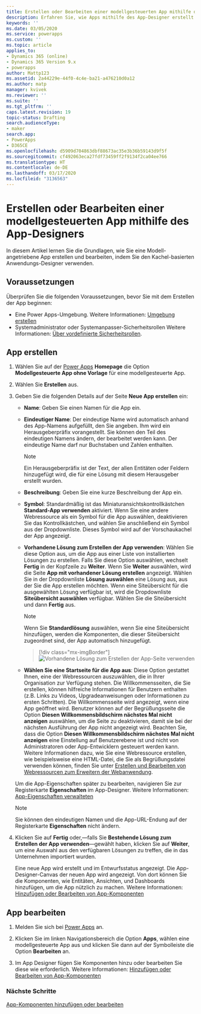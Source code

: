 ```yaml
---
title: Erstellen oder Bearbeiten einer modellgesteuerten App mithilfe des App-Designers in Power Apps | Microsoft-Dokumentation
description: Erfahren Sie, wie Apps mithilfe des App-Designer erstellt oder bearbeitet werden
keywords: ''
ms.date: 03/05/2020
ms.service: powerapps
ms.custom: ''
ms.topic: article
applies_to:
- Dynamics 365 (online)
- Dynamics 365 Version 9.x
- powerapps
author: Mattp123
ms.assetid: 2a44229e-44f0-4c4e-ba21-a476210d0a12
ms.author: matp
manager: kvivek
ms.reviewer: ''
ms.suite: ''
ms.tgt_pltfrm: ''
caps.latest.revision: 19
topic-status: Drafting
search.audienceType:
- maker
search.app:
- PowerApps
- D365CE
ms.openlocfilehash: d5909d704863dbf88673ac35e3b36b59143d9f5f
ms.sourcegitcommit: cf492063eca27fdf73459ff2f9134f2ca04ee766
ms.translationtype: HT
ms.contentlocale: de-DE
ms.lasthandoff: 03/17/2020
ms.locfileid: "3136563"
---
```

# <a name="create-a-model-driven-app-by-using-the-app-designer"></a>Erstellen oder Bearbeiten einer modellgesteuerten App mithilfe des App-Designers

In diesem Artikel lernen Sie die Grundlagen, wie Sie eine Modell-angetriebene App erstellen und bearbeiten, indem Sie den Kachel-basierten Anwendungs-Designer verwenden.

## <a name="prerequisites"></a>Voraussetzungen
Überprüfen Sie die folgenden Voraussetzungen, bevor Sie mit dem Erstellen der App beginnen:
- Eine Power Apps-Umgebung. Weitere Informationen: [Umgebung erstellen](https://docs.microsoft.com/powerapps/administrator/create-environment)
- Systemadministrator oder Systemanpasser-Sicherheitsrollen Weitere Informationen: [Über vordefinierte Sicherheitsrollen](https://docs.microsoft.com/powerapps/maker/model-driven-apps/share-model-driven-app#about-predefined-security-roles).
 
<a name="createApp"></a>   
## <a name="create-an-app"></a>App erstellen  

1.  Wählen Sie auf der [Power Apps](https://make.powerapps.com/?utm_source=padocs&utm_medium=linkinadoc&utm_campaign=referralsfromdoc) **Homepage** die Option **Modellgesteuerte App ohne Vorlage** für eine modellgesteuerte App.  

2.  Wählen Sie **Erstellen** aus.

3.  Geben Sie die folgenden Details auf der Seite **Neue App erstellen** ein: 

    - **Name**: Geben Sie einen Namen für die App ein.  
  
    - **Eindeutiger Name**: Der eindeutige Name wird automatisch anhand des App-Namens aufgefüllt, den Sie angeben. Ihm wird ein Herausgeberpräfix vorangestellt. Sie können den Teil des eindeutigen Namens ändern, der bearbeitet werden kann. Der eindeutige Name darf nur Buchstaben und Zahlen enthalten.  
  
        > [!NOTE]
        >  Ein Herausgeberpräfix ist der Text, der allen Entitäten oder Feldern hinzugefügt wird, die für eine Lösung mit diesem Herausgeber erstellt wurden.   
  
    - **Beschreibung**: Geben Sie eine kurze Beschreibung der App ein.  
  
    - **Symbol**: Standardmäßig ist das Miniaturansichtskontrollkästchen **Standard-App verwenden** aktiviert. Wenn Sie eine andere Webressource als ein Symbol für die App auswählen, deaktivieren Sie das Kontrollkästchen, und wählen Sie anschließend ein Symbol aus der Dropdownliste. Dieses Symbol wird auf der Vorschaukachel der App angezeigt.  
  
    - **Vorhandene Lösung zum Erstellen der App verwenden**: Wählen Sie diese Option aus, um die App aus einer Liste von installierten Lösungen zu erstellen. Falls Sie diese Option auswählen, wechselt **Fertig** in der Kopfzeile zu **Weiter**. Wenn Sie **Weiter** auswählen, wird die Seite **App mit vorhandener Lösung erstellen** angezeigt. Wählen Sie in der Dropdownliste **Lösung auswählen** eine Lösung aus, aus der Sie die App erstellen möchten. Wenn eine Siteübersicht für die ausgewählten Lösung verfügbar ist, wird die Dropdownliste **Siteübersicht auswählen** verfügbar. Wählen Sie die Siteübersicht und dann **Fertig** aus.

      > [!NOTE]
      > Wenn Sie **Standardlösung** auswählen, wenn Sie eine Siteübersicht hinzufügen, werden die Komponenten, die dieser Siteübersicht zugeordnet sind, der App automatisch hinzugefügt.  

      > [!div class="mx-imgBorder"] 
      > ![Vorhandene Lösung zum Erstellen der App-Seite verwenden](media/use-existing-solution-to-create-the-app.png "Eine vorhandene Lösung zum Erstellen der App verwenden") 

    - **Wählen Sie eine Startseite für die App aus**: Diese Option gestattet Ihnen, eine der Webressourcen auszuwählen, die in Ihrer Organisation zur Verfügung stehen. Die Willkommensseiten, die Sie erstellen, können hilfreiche Informationen für Benutzern enthalten (z.B. Links zu Videos, Upgradeanweisungen oder Informationen zu ersten Schritten). Die Willkommensseite wird angezeigt, wenn eine App geöffnet wird. Benutzer können auf der Begrüßungsseite die Option **Diesen Willkommensbildschirm nächstes Mal nicht anzeigen** auswählen, um die Seite zu deaktivieren, damit sie bei der nächsten Ausführung der App nicht angezeigt wird. Beachten Sie, dass die Option **Diesen Willkommensbildschirm nächstes Mal nicht anzeigen** eine Einstellung auf Benutzerebene ist und nicht von Administratoren oder App-Entwicklern gesteuert werden kann. Weitere Informationen dazu, wie Sie eine Webressource erstellen, wie beispielsweise eine HTML-Datei, die Sie als Begrüßungsdatei verwenden können, finden Sie unter [Erstellen und Bearbeiten von Webressourcen zum Erweitern der Webanwendung](create-edit-web-resources.md).  
      
    Um die App-Eigenschaften später zu bearbeiten, navigieren Sie zur Registerkarte **Eigenschaften** im App-Designer. Weitere Informationen: [App-Eigenschaften verwalteten](manage-app-properties.md)  
  
     > [!NOTE]
     >  Sie können den eindeutigen Namen und die App-URL-Endung auf der Registerkarte **Eigenschaften** nicht ändern.  
  
4. Klicken Sie auf **Fertig** oder,&mdash;falls Sie **Bestehende Lösung zum Erstellen der App verwenden**&mdash;gewählt haben, klicken Sie auf **Weiter**, um eine Auswahl aus den verfügbaren Lösungen zu treffen, die in das Unternehmen importiert wurden.  
  
    Eine neue App wird erstellt und im Entwurfsstatus angezeigt. Die App-Designer-Canvas der neuen App wird angezeigt. Von dort können Sie die Komponenten, wie Entitäten, Ansichten, und Dashboards hinzufügen, um die App nützlich zu machen. Weitere Informationen: [Hinzufügen oder Bearbeiten von App-Komponenten](add-edit-app-components.md)  
   
<a name="editApp"></a>   
## <a name="edit-an-app"></a>App bearbeiten  
  
1.  Melden Sie sich bei [Power Apps](https://make.powerapps.com/?utm_source=padocs&utm_medium=linkinadoc&utm_campaign=referralsfromdoc) an.  

2. Klicken Sie im linken Navigationsbereich die Option **Apps**, wählen eine modellgesteuerte App aus und klicken Sie dann auf der Symbolleiste die Option **Bearbeiten** an.   

3. Im App Designer fügen Sie Komponenten hinzu oder bearbeiten Sie diese wie erforderlich. Weitere Informationen: [Hinzufügen oder Bearbeiten von App-Komponenten](add-edit-app-components.md)  
 
  
### <a name="next-steps"></a>Nächste Schritte  
 [App-Komponenten hinzufügen oder bearbeiten](add-edit-app-components.md)   


